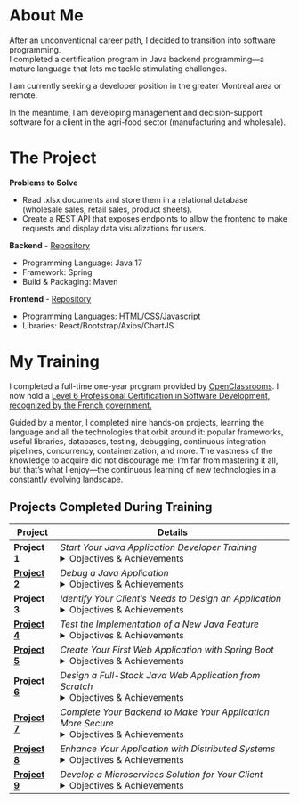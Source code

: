 # About Me

After an unconventional career path, I decided to transition into software programming.  
I completed a certification program in Java backend programming—a mature language that lets me tackle stimulating challenges.

I am currently seeking a developer position in the greater Montreal area or remote.

In the meantime, I am developing management and decision-support software for a client in the agri-food sector (manufacturing and wholesale).

# The Project

**Problems to Solve**

- Read .xlsx documents and store them in a relational database (wholesale sales, retail sales, product sheets).
- Create a REST API that exposes endpoints to allow the frontend to make requests and display data visualizations for users.

**Backend** - [Repository](https://github.com/Scud-P/cgnial/tree/REST)

- Programming Language: Java 17
- Framework: Spring
- Build & Packaging: Maven

**Frontend** - [Repository](https://github.com/Scud-P/cgnialFront)

- Programming Languages: HTML/CSS/Javascript
- Libraries: React/Bootstrap/Axios/ChartJS

# My Training

I completed a full-time one-year program provided by [OpenClassrooms](https://openclassrooms.com/). I now hold a [Level 6 Professional Certification in Software Development, recognized by the French government.](https://www.francecompetences.fr/recherche/rncp/38038/)

Guided by a mentor, I completed nine hands-on projects, learning the language and all the technologies that orbit around it: popular frameworks, useful libraries, databases, testing, debugging, continuous integration pipelines, concurrency, containerization, and more. The vastness of the knowledge to acquire did not discourage me; I’m far from mastering it all, but that’s what I enjoy—the continuous learning of new technologies in a constantly evolving landscape.

## Projects Completed During Training

| Project       | Details |
|---------------|---------|
| **Project 1** | *Start Your Java Application Developer Training* <br> <details><summary>Objectives & Achievements</summary>- Developed a learning plan<br>- Set up an information monitoring system</details> |
|[**Project 2**](https://github.com/Scud-P/Escudie-Pierre-debug-Java) | *Debug a Java Application* <br> <details><summary>Objectives & Achievements</summary>- Learned OOP concepts (Abstraction, Encapsulation, Inheritance, Polymorphism, Composition, Modularity)<br>- Introduction to version control systems (Git) and repositories (GitHub)<br>- Introduction to documentation<br>- Introduction to debugging</details>|
| **Project 3** | *Identify Your Client’s Needs to Design an Application* <br> <details><summary>Objectives & Achievements</summary>- Selected an appropriate technical stack<br>- Introduction to UML diagrams<br>- Introduction to Domain-Driven Design (wireframing, prototyping, user stories…)<br>- Introduction to agile methodology and scrum model</details> |
| [**Project 4**](https://github.com/Scud-P/Escudie-Pierre-tester-Java) | *Test the Implementation of a New Java Feature* <br> <details><summary>Objectives & Achievements</summary>- Introduction to TDD<br>- Introduction to testing<br>- Wrote a suite of unit and integration tests (JUnit)<br>- Mocking (Mockito)<br>- Code coverage measurement (JaCoCo)<br>- Test execution (Surefire)</details> |
| [**Project 5**](https://github.com/Scud-P/SafetyNetAlerts) | *Create Your First Web Application with Spring Boot* <br> <details><summary>Objectives & Achievements</summary>- Object-oriented programming and SOLID principles<br>- MVC design pattern<br>- Introduction to web development with Spring Boot and Spring Web<br>- Introduction to APIs and exposing endpoints<br>- DTO concepts<br>- JSON format and ObjectMapper<br>- MockMvc for controller testing</details> |
| [**Project 6**](https://github.com/Scud-P/paymybuddy) | *Design a Full-Stack Java Web Application from Scratch* <br> <details><summary>Objectives & Achievements</summary>- UML class diagram design<br>- Physical data model design<br>- Introduction to relational databases<br>- Listing of desired features<br>- Layer separation (DB, Repositories, Services, Controllers)<br>Backend Development<br>- Developed desired features following the MVC pattern<br>- Used JpaRepositories<br>- Transactional methods to ensure data integrity<br>- Exception handling<br>**Security**<br>- Spring Security (filter chain, bcrypt, UserDetails)<br>- Externalized credentials to the DB<br>Frontend Development<br>- HTML/CSS<br>- Thymeleaf<br>- Pagination (Pageables)<br>Best Practices<br>- Clean code<br>- Javadoc<br>- Code coverage objectives met</details> |
| [**Project 7**](https://github.com/Scud-P/projet-7-poseiden-skeleton) | *Complete Your Backend to Make Your Application More Secure* <br> <details><summary>Objectives & Achievements</summary>- Understanding the business domain<br>- Analyzed user stories<br>- Understood the specifics of domain entities<br>Backend Development<br>- Split the application into packages (domain, repositories, services, controllers, security, util, exceptions)<br>- Implemented CRUD on complex entities<br>- Used DTOs for input and output<br>- Mapped DTOs from entities (Mapstruct)<br>- Developed service layer<br>- Security with role-based access (Spring Security)<br>- Data validation (Jakarta validation constraints)<br>Front-End Development<br>- Functional UI using Thymeleaf templates<br>- HTML/CSS + Bootstrap<br>- Input validation (regex, input types)<br>- User feedback for exceptions/errors<br>Quality Assurance<br>- Comments/Javadoc<br>- Unit test suite<br>- Test and code coverage reports<br>- Clean code<br>- Readme.md</details> |
| [**Project 8**](https://gitlab.com/oclearning/JavaPathENProject8/) | *Enhance Your Application with Distributed Systems* <br> <details><summary>Objectives & Achievements</summary>- Introduction to concurrency<br>- Familiarized with an existing codebase<br>- Developed new features on an existing application<br>- API testing (Postman)<br>- Performance improvements (concurrency, multithreading, CompletableFuture, and ExecutorService)<br>- Code cleanup, test suite<br>- Set up a continuous integration pipeline (compilation, test, code quality, artifact build)</details> |
| [**Project 9**](https://github.com/Scud-P/MicroLabo/) | *Develop a Microservices Solution for Your Client* <br> <details><summary>Objectives & Achievements</summary>- Created an application using a microservices architecture<br>- Implemented an API Gateway to route traffic and enforce security<br>- Used webClients for inter-service calls<br>- Containerized services/databases with Dockerfiles and Docker-Compose (Docker)<br>- Normalized and accepted data into a relational database (3NF)<br>- Used a NoSQL database (MongoDB) for document handling<br>- Implemented token-based security (JWT)<br>- Introduced green coding practices<br>- Testing (JUnit, Mockito, MockMvc…)<br>- Aggregated test and coverage reports across services<br>- Wrote Javadoc and Readme.md</details> |
